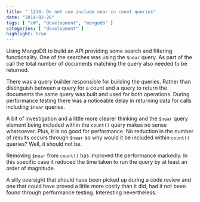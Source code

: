 ```yaml
---
title: ":1234: Do not use include near in count queries"
date: "2014-02-26"
tags: [ "c#", "development", "mongodb" ]
categories: [ "development" ]
highlight: true
---
```


Using MongoDB to build an API providing some search and filtering
functionality. One of the searches was using the `$near` query. As part of the
call the total number of documents matching the query also needed to be
returned.

There was a query builder responsible for building the queries. Rather than
distinguish between a query for a count and a query to return the documents the
same query was built and used for both operations. During performance testing
there was a noticeable delay in returning data for calls including `$near`
queries.

A bit of investigation and a little more clearer thinking and the `$near` query
element being included within the `count()` query makes no sense whatsoever.
Plus, it is no good for performance. No reduction in the number of results
occurs through `$near` so why would it be included within `count()` queries?
Well, it should not be.

Removing `$near` from `count()` has improved the performance markedly. In this
specific case it reduced the time taken to run the query by at least an order
of magnitude.

A silly oversight that should have been picked up during a code review and one
that could have proved a little more costly than it did, had it not been found
through performance testing. Interesting nevertheless.
